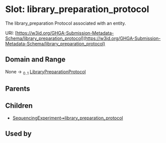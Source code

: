
# Slot: library_preparation_protocol


The library_preparation Protocol associated with an entity.

URI: [https://w3id.org/GHGA-Submission-Metadata-Schema/library_preparation_protocol](https://w3id.org/GHGA-Submission-Metadata-Schema/library_preparation_protocol)


## Domain and Range

None &#8594;  <sub>0..1</sub> [LibraryPreparationProtocol](LibraryPreparationProtocol.md)

## Parents


## Children

 *  [SequencingExperiment➞library_preparation_protocol](SequencingExperiment_library_preparation_protocol.md)

## Used by

